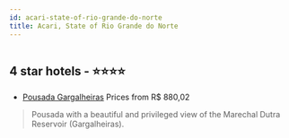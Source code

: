 ```yaml
---
id: acari-state-of-rio-grande-do-norte
title: Acari, State of Rio Grande do Norte
---
```


<center><img src="https://static.hotelurbano.com/reservas/prod0/5/5940/55d772dd8f39a_a3.a.jpg" alt="" /></center>


##  4 star hotels - ⭐️⭐️⭐️⭐️

-    [Pousada Gargalheiras](https://us.hurb.com/hotels/acari/pousada-gargalheiras-5940?cmp=18055) Prices from R$ 880,02
   > Pousada with a beautiful and privileged view of the Marechal Dutra Reservoir (Gargalheiras).
